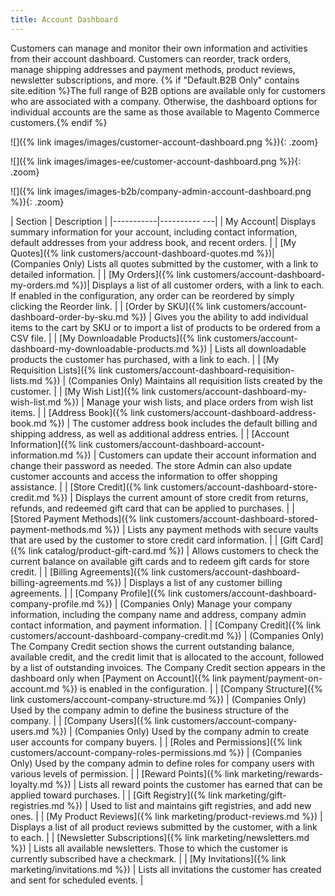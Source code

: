 ```yaml
---
title: Account Dashboard
---
```


Customers can manage and monitor their own information and activities from their account dashboard. Customers can reorder, track orders, manage shipping addresses and payment methods, product reviews, newsletter subscriptions, and more. {% if "Default.B2B Only" contains site.edition %}The full range of B2B options are available only for customers who are associated with a company. Otherwise, the dashboard options for individual accounts are the same as those available to Magento Commerce customers.{% endif %}

<!--{% if "Default.CE Only" contains site.edition %}-->
![]({% link images/images/customer-account-dashboard.png %}){: .zoom}
<!--{% endif %}-->
<!--{% if "Default.EE Only" contains site.edition %}-->
![]({% link images/images-ee/customer-account-dashboard.png %}){: .zoom}
<!--{% endif %}-->
<!--{% if "Default.B2B Only" contains site.edition %}-->
![]({% link images/images-b2b/company-admin-account-dashboard.png %}){: .zoom}
<!--{% endif %}-->

| Section   | Description  |
|-----------|---------- ---|
| My Account| Displays summary information for your account, including contact information, default addresses from your address book, and recent orders. |<!--{% if "Default.B2B Only" contains site.edition %}-->
| [My Quotes]({% link customers/account-dashboard-quotes.md %})| (Companies Only) Lists all quotes submitted by the customer, with a link to detailed information. |<!--{% endif %}-->
| [My Orders]({% link customers/account-dashboard-my-orders.md %})| Displays a list of all customer orders, with a link to each. If enabled in the configuration, any order can be reordered by simply clicking the Reorder link. |<!--{% if "Default.EE-B2B" contains site.edition %}-->
| [Order by SKU]({% link customers/account-dashboard-order-by-sku.md %}) | Gives you the ability to add individual items to the cart by SKU or to import a list of products to be ordered from a CSV file. |<!--{% endif %}-->
| [My Downloadable Products]({% link customers/account-dashboard-my-downloadable-products.md %}) | Lists all downloadable products the customer has purchased, with a link to each.  |<!--{% if "Default.B2B Only" contains site.edition %}-->
| [My Requisition Lists]({% link customers/account-dashboard-requisition-lists.md %})  | (Companies Only) Maintains all requisition lists created by the customer.  |<!--{% endif %}-->
| [My Wish List]({% link customers/account-dashboard-my-wish-list.md %})  | Manage your wish lists, and place orders from wish list items. |
| [Address Book]({% link customers/account-dashboard-address-book.md %})  | The customer address book includes the default billing and shipping address, as well as additional address entries. |
| [Account Information]({% link customers/account-dashboard-account-information.md %}) | Customers can update their account information and change their password as needed. The store Admin can also update customer accounts and access the information to offer shopping assistance.  |<!--{% if "Default.EE-B2B" contains site.edition %}-->
| [Store Credit]({% link customers/account-dashboard-store-credit.md %}) | Displays the current amount of store credit from returns, refunds, and redeemed gift card that can be applied to purchases.  |
| [Stored Payment Methods]({% link customers/account-dashboard-stored-payment-methods.md %}) | Lists any payment methods with secure vaults that are used by the customer to store credit card information.  |
| [Gift Card]({% link catalog/product-gift-card.md %}) | Allows customers to check the current balance on available gift cards and to redeem gift cards for store credit. |<!--{% endif %}-->
| [Billing Agreements]({% link customers/account-dashboard-billing-agreements.md %}) | Displays a list of any customer billing agreements. |<!--{% if "Default.B2B Only" contains site.edition %}-->
| [Company Profile]({% link customers/account-dashboard-company-profile.md %}) | (Companies Only) Manage your company information, including the company name and address, company admin contact information, and payment information.  |
| [Company Credit]({% link customers/account-dashboard-company-credit.md %})  | (Companies Only) The Company Credit section shows the current outstanding balance, available credit, and the credit limit that is allocated to the account, followed by a list of outstanding invoices. The Company Credit section appears in the dashboard only when [Payment on Account]({% link payment/payment-on-account.md %}) is enabled in the configuration. |
| [Company Structure]({% link customers/account-company-structure.md %}) | (Companies Only) Used by the company admin to define the business structure of the company.  |
| [Company Users]({% link customers/account-company-users.md %}) | (Companies Only) Used by the company admin to create user accounts for company buyers.  |
| [Roles and Permissions]({% link customers/account-company-roles-permissions.md %}) | (Companies Only) Used by the company admin to define roles   for company users with various levels of permission. |<!--{% endif %}--><!--{% if "Default.EE-B2B" contains site.edition %}-->
| [Reward Points]({% link marketing/rewards-loyalty.md %}) | Lists all reward points the customer has earned that can be applied toward purchases.   |
| [Gift Registry]({% link marketing/gift-registries.md %}) | Used to list and maintains gift registries, and  add new ones. |<!--{% endif %}-->
| [My Product Reviews]({% link marketing/product-reviews.md %}) | Displays a list of all product reviews submitted by the customer, with a link to each.  |
| [Newsletter Subscriptions]({% link marketing/newsletters.md %})  | Lists all available newsletters. Those to which the customer is currently subscribed have a checkmark. |<!--{% if "Default.EE-B2B" contains site.edition %}-->
| [My Invitations]({% link marketing/invitations.md %}) | Lists all invitations the customer has created and sent for scheduled events. |<!--{% endif %}-->
